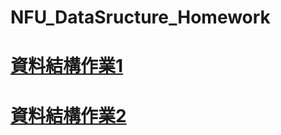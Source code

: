 # NFU_DataSructure_Homework
# [資料結構作業1](https://github.com/gumin82/NFU_DataSructure_Homework/tree/main/homework1)
# [資料結構作業2]((https://github.com/gumin82/NFU_DataSructure_Homework/tree/main/homework2))
